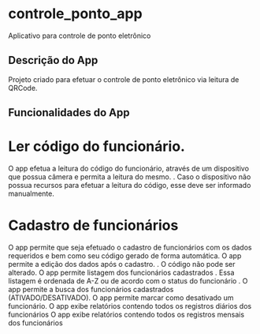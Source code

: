 # controle_ponto_app

Aplicativo para controle de ponto eletrônico

## Descrição do App

Projeto criado para efetuar o controle de ponto eletrônico via leitura de QRCode.

## Funcionalidades do App

# Ler código do funcionário.

O app efetua a leitura do código do funcionário, através de um dispositivo que possua câmera e permita a leitura do mesmo. 
. Caso o dispositivo não possua recursos para efetuar a leitura do código, esse deve ser informado manualmente.

# Cadastro de funcionários

O app permite que seja efetuado o cadastro de funcionários com os dados requeridos e bem como seu código gerado de forma automática.
O app permite a edição dos dados após o cadastro.
. O código não pode ser alterado.
O app permite listagem dos funcionários cadastrados
.  Essa listagem é  ordenada  de A-Z ou de acordo com o status do funcionário 
. O app permite a busca dos funcionários cadastrados
(ATIVADO/DESATIVADO).
O app permite marcar como desativado um funcionário.
O app exibe relatórios contendo todos os registros diários dos funcionários
O app exibe relatórios contendo todos os registros mensais dos funcionários




